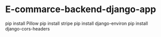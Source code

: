# E-commarce-backend-django-app
pip install Pillow
pip install stripe 
pip install django-environ
pip install django-cors-headers